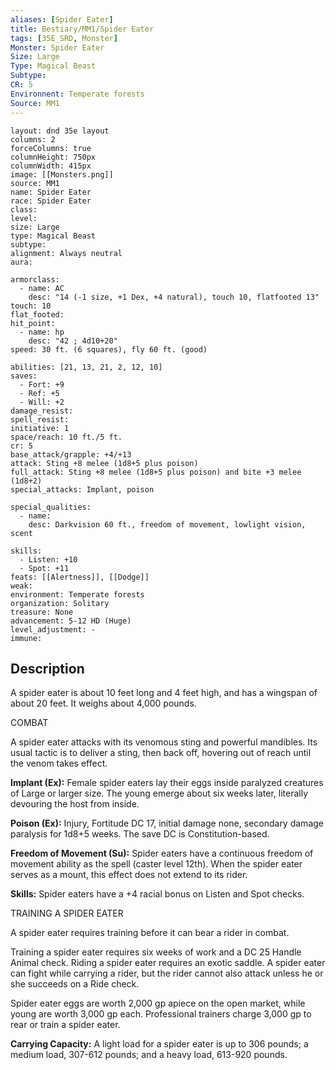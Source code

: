 ```yaml
---
aliases: [Spider Eater]
title: Bestiary/MM1/Spider Eater
tags: [35E_SRD, Monster]
Monster: Spider Eater
Size: Large
Type: Magical Beast
Subtype: 
CR: 5
Environnent: Temperate forests
Source: MM1
---
```


```statblock
layout: dnd 35e layout
columns: 2
forceColumns: true
columnHeight: 750px
columnWidth: 415px
image: [[Monsters.png]]
source: MM1
name: Spider Eater
race: Spider Eater
class: 
level: 
size: Large
type: Magical Beast
subtype: 
alignment: Always neutral
aura: 

armorclass:
  - name: AC
    desc: "14 (-1 size, +1 Dex, +4 natural), touch 10, flatfooted 13"
touch: 10
flat_footed: 
hit_point:
  - name: hp
    desc: "42 ; 4d10+20"
speed: 30 ft. (6 squares), fly 60 ft. (good)

abilities: [21, 13, 21, 2, 12, 10]
saves:
  - Fort: +9
  - Ref: +5
  - Will: +2
damage_resist: 
spell_resist: 
initiative: 1
space/reach: 10 ft./5 ft.
cr: 5
base_attack/grapple: +4/+13
attack: Sting +8 melee (1d8+5 plus poison)
full_attack: Sting +8 melee (1d8+5 plus poison) and bite +3 melee (1d8+2)
special_attacks: Implant, poison

special_qualities:
  - name: 
    desc: Darkvision 60 ft., freedom of movement, lowlight vision, scent

skills:
  - Listen: +10
  - Spot: +11
feats: [[Alertness]], [[Dodge]]
weak: 
environment: Temperate forests
organization: Solitary
treasure: None
advancement: 5-12 HD (Huge)
level_adjustment: -
immune: 
```

## Description

<p>A spider eater is about 10 feet long and 4 feet high, and has a wingspan of about 20 feet. It weighs about 4,000 pounds.</p>
<p>COMBAT</p>
<p>A spider eater attacks with its venomous sting and powerful mandibles. Its usual tactic is to deliver a sting, then back off, hovering out of reach until the venom takes effect.</p>
<p>
            <b>Implant (Ex):</b> Female spider eaters lay their eggs inside paralyzed creatures of Large or larger size. The young emerge about six weeks later, literally devouring the host from inside.</p>
<p>
            <b>Poison (Ex):</b> Injury, Fortitude DC 17, initial damage none, secondary damage paralysis for 1d8+5 weeks. The save DC is Constitution-based.</p>
<p>
            <b>Freedom of Movement (Su):</b> Spider eaters have a continuous freedom of movement ability as the spell (caster level 12th). When the spider eater serves as a mount, this effect does not extend to its rider.</p>
<p>
            <b>Skills:</b> Spider eaters have a +4 racial bonus on Listen and Spot checks.</p>
<p>TRAINING A SPIDER EATER</p>
<p>A spider eater requires training before it can bear a rider in combat.</p>
<p>Training a spider eater requires six weeks of work and a DC 25 Handle Animal check. Riding a spider eater requires an exotic saddle. A spider eater can fight while carrying a rider, but the rider cannot also attack unless he or she succeeds on a Ride check.</p>
<p>Spider eater eggs are worth 2,000 gp apiece on the open market, while young are worth 3,000 gp each. Professional trainers charge 3,000 gp to rear or train a spider eater.</p>
<p>
            <b>Carrying Capacity:</b> A light load for a spider eater is up to 306 pounds; a medium load, 307-612 pounds; and a heavy load, 613-920 pounds.</p>